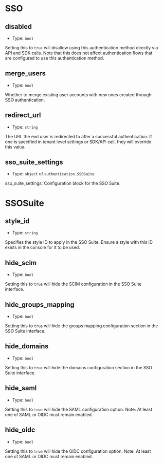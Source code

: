 
SSO
====



disabled
--------

- Type: `bool` 

Setting this to `true` will disallow using this authentication method directly via
API and SDK calls. Note that this does not affect authentication flows that are
configured to use this authentication method.



merge_users
-----------

- Type: `bool` 

Whether to merge existing user accounts with new ones created through SSO authentication.



redirect_url
------------

- Type: `string` 

The URL the end user is redirected to after a successful authentication. If one is specified
in tenant level settings or SDK/API call, they will override this value.



sso_suite_settings
------------------

- Type: `object` of `authentication.SSOSuite` 

sso_suite_settings: Configuration block for the SSO Suite. 




SSOSuite
========



style_id
--------

- Type: `string` 


Specifies the style ID to apply in the SSO Suite. Ensure a style with this ID exists in the console for it to be used.



hide_scim
---------

- Type: `bool` 


Setting this to `true` will hide the SCIM configuration in the SSO Suite interface.



hide_groups_mapping
-------------------

- Type: `bool` 


Setting this to `true` will hide the groups mapping configuration section in the SSO Suite interface.



hide_domains
------------

- Type: `bool` 


Setting this to `true` will hide the domains configuration section in the SSO Suite interface.



hide_saml
---------

- Type: `bool` 


Setting this to `true` will hide the SAML configuration option.
Note: At least one of SAML or OIDC must remain enabled.



hide_oidc
---------

- Type: `bool` 


Setting this to `true` will hide the OIDC configuration option.
Note: At least one of SAML or OIDC must remain enabled.
